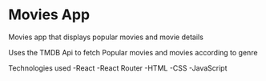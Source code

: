 # Movies App
Movies app that displays popular movies and movie details

Uses the TMDB Api to fetch Popular movies and movies according to genre

Technologies used
-React
-React Router
-HTML
-CSS
-JavaScript
